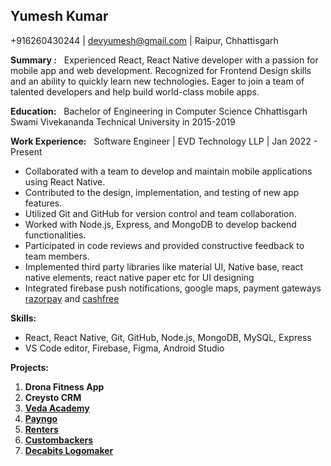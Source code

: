 ## **Yumesh Kumar**

 +916260430244 | devyumesh@gmail.com | Raipur, Chhattisgarh

**Summary :**
&nbsp;&nbsp;Experienced React, React Native developer with a passion for mobile app and web development. Recognized for Frontend Design skills and an ability to quickly learn new technologies. Eager to join a team of talented developers and help build world-class mobile apps.

**Education:**
&nbsp;&nbsp;Bachelor of Engineering in Computer Science
Chhattisgarh Swami Vivekananda Technical University
in 2015-2019

**Work Experience:**
&nbsp;&nbsp;Software Engineer | EVD Technology LLP | Jan 2022 - Present
- Collaborated with a team to develop and maintain mobile applications using React Native.
- Contributed to the design, implementation, and testing of new app features.
- Utilized Git and GitHub for version control and team collaboration.
- Worked with Node.js, Express, and MongoDB to develop backend functionalities.
- Participated in code reviews and provided constructive feedback to team members.
- Implemented third party libraries like material UI, Native base, react native elements, react native paper etc for UI designing
- Integrated firebase push notifications, google maps, payment gateways [razorpay](https://razorpay.com/) and [cashfree](https://www.cashfree.com/) 

**Skills:**
- React, React Native, Git, GitHub, Node.js, MongoDB, MySQL, Express
- VS Code editor, Firebase, Figma, Android Studio

**Projects:**
1. **Drona Fitness App**
2. **Creysto CRM**
3. [**Veda Academy**](https://play.google.com/store/apps/details?id=com.koshish.veda&hl=en-IN)
4. [**Payngo**](https://play.google.com/store/apps/details?id=com.evdt.payngo&hl=en-IN)
5. [**Renters**](https://play.google.com/store/apps/details?id=com.renters.Renters.prod&hl=en-IN)
6. [**Custombackers**](https://www.thecustombakers.com/)
7. [**Decabits Logomaker**](https://logomaker.decabits.com/)
